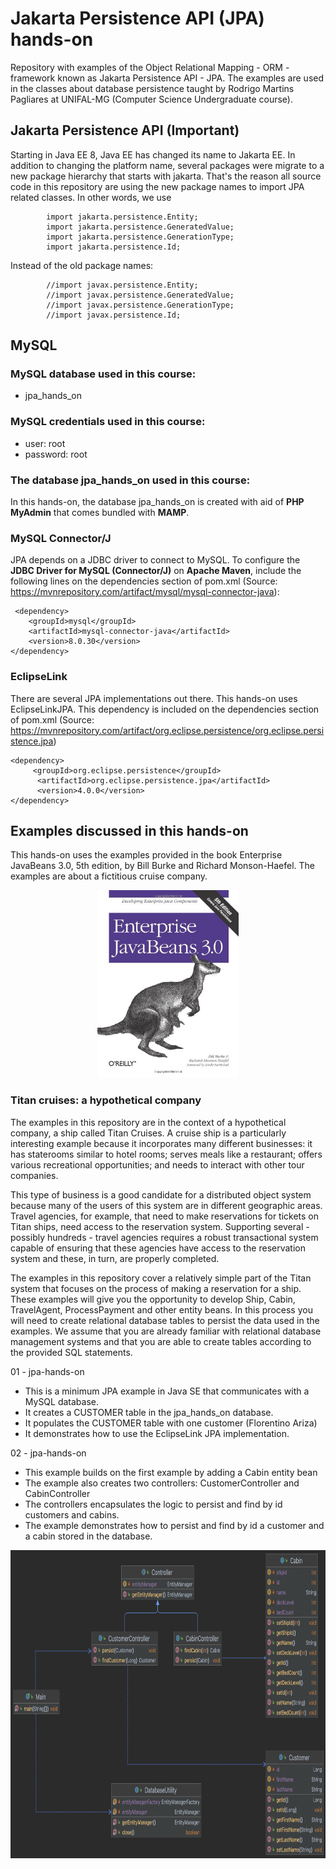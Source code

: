 # Jakarta Persistence API (JPA) hands-on

Repository with examples of the Object Relational Mapping - ORM - framework known as Jakarta Persistence API - JPA. The examples are used in the classes about database persistence taught by Rodrigo Martins Pagliares at UNIFAL-MG (Computer Science Undergraduate course).

## Jakarta Persistence API (Important)

Starting in Java EE 8, Java EE has changed its name to Jakarta EE. In addition to changing the platform name, several packages were migrate to a new package hierarchy that starts with jakarta. That's the reason all source code in this repository are using the new package names to import JPA related classes. In other words, we use

            import jakarta.persistence.Entity;
            import jakarta.persistence.GeneratedValue;
            import jakarta.persistence.GenerationType;
            import jakarta.persistence.Id;


Instead of the old package names:

            //import javax.persistence.Entity;
            //import javax.persistence.GeneratedValue;
            //import javax.persistence.GenerationType;
            //import javax.persistence.Id;

## MySQL

### MySQL database used in this course:
   - jpa_hands_on

### MySQL credentials used in this course:
   - user: root
   - password: root


### The database jpa_hands_on used in this course:

In this hands-on, the database jpa_hands_on is created with aid of **PHP MyAdmin** that comes bundled with **MAMP**.

   
### MySQL Connector/J

JPA depends on a JDBC driver to connect to MySQL. To configure the **JDBC Driver for MySQL (Connector/J)** on **Apache Maven**, include the following lines on the dependencies section of pom.xml (Source: https://mvnrepository.com/artifact/mysql/mysql-connector-java):

     <dependency>
        <groupId>mysql</groupId>
        <artifactId>mysql-connector-java</artifactId>
        <version>8.0.30</version>
    </dependency>

### EclipseLink

There are several JPA implementations out there. This hands-on uses EclipseLinkJPA. This dependency is included on the dependencies section of pom.xml (Source: https://mvnrepository.com/artifact/org.eclipse.persistence/org.eclipse.persistence.jpa)

    <dependency>
         <groupId>org.eclipse.persistence</groupId>
          <artifactId>org.eclipse.persistence.jpa</artifactId>
          <version>4.0.0</version>
    </dependency>
 
## Examples discussed in this hands-on

This hands-on uses the examples provided in the book Enterprise JavaBeans 3.0, 5th edition, by Bill Burke and Richard Monson-Haefel. The examples are about a fictitious cruise company.

<p align="center"><a href="https://amzn.to/3B9mffs" target="_blank"><img src="https://github.com/pagliares/jpa-hands-on/blob/main/Images/Book_Cover.jpeg" widht=228 height=300 alt="EJB 3.1 book cover"></a></p>

### Titan cruises: a hypothetical company

The examples in this repository are in the context of a hypothetical company, a ship called Titan Cruises. A cruise ship is a particularly interesting example because it incorporates many different businesses: it has staterooms similar to hotel rooms; serves meals like a restaurant; offers various recreational opportunities; and needs to interact with other tour companies.

This type of business is a good candidate for a distributed object system because many of the users of this system are in different geographic areas. Travel agencies, for example, that need to make reservations for tickets on Titan ships, need access to the reservation system. Supporting several - possibly hundreds - travel agencies requires a robust transactional system capable of ensuring that these agencies have access to the reservation system and these, in turn, are properly completed.

The examples in this repository cover a relatively simple part of the Titan system that focuses on the process of making a reservation for a ship. These examples will give you the opportunity to develop Ship, Cabin, TravelAgent, ProcessPayment and other entity beans. In this process you will need to create relational database tables to persist the data used in the examples. We assume that you are already familiar with relational database management systems and that you are able to create tables according to the provided SQL statements.

01 - jpa-hands-on  
   - This is a minimum JPA example in Java SE that communicates with a MySQL database.
   - It creates a CUSTOMER table in the jpa_hands_on database.
   - It populates the CUSTOMER table with one customer (Florentino Ariza)
   - It demonstrates how to use the EclipseLink JPA implementation.

02 - jpa-hands-on  
   - This example builds on the first example by adding a Cabin entity bean
   - The example also creates two controllers: CustomerController and CabinController
   - The controllers encapsulates the logic to persist and find by id customers and cabins.
   - The example demonstrates how to persist and find by id a customer and a cabin stored in the database.

<p align="center"><img src="https://github.com/pagliares/jpa-hands-on/blob/main/Images/Class_Diagram_Example_02.png" widht=820 height=493 alt="UML class diagram"></a></p>

